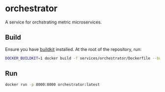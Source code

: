 # orchestrator

A service for orchstrating metric microservices.

## Build

Ensure you have [buildkit](https://docs.docker.com/build/buildkit/) installed. At the root of the repository, run:

```sh
DOCKER_BUILDKIT=1 docker build -f services/orchestrator/Dockerfile --build-arg PORT=8000 -t orchestrator .
```


## Run
```sh
docker run -p 8000:8000 orchestrator:latest
```

